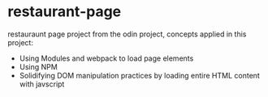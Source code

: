 # restaurant-page 

restauraunt page project from the odin project, concepts applied in this project: <br>
- Using Modules and webpack to load page elements<br>
- Using NPM <br>
- Solidifying DOM manipulation practices by loading entire HTML content with javscript<br>

